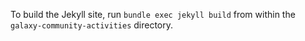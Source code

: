 To build the Jekyll site, run `bundle exec jekyll build` from within the `galaxy-community-activities` directory.
